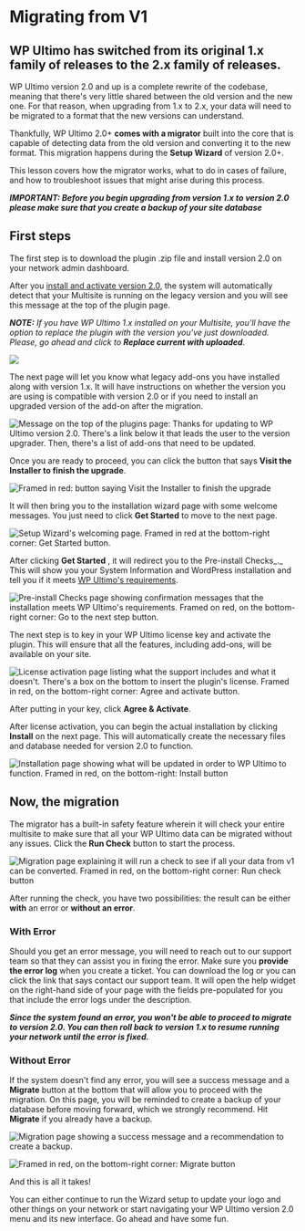 # Migrating from V1

## WP Ultimo has switched from its original 1.x family of releases to the 2.x family of releases.

WP Ultimo version 2.0 and up is a complete rewrite of the codebase, meaning that there's very little shared between the old version and the new one. For that reason, when upgrading from 1.x to 2.x, your data will need to be migrated to a format that the new versions can understand.

Thankfully, WP Ultimo 2.0+ **comes with a migrator** built into the core that is capable of detecting data from the old version and converting it to the new format. This migration happens during the **Setup Wizard** of version 2.0+.

This lesson covers how the migrator works, what to do in cases of failure, and how to troubleshoot issues that might arise during this process.

_**IMPORTANT: Before you begin upgrading from version 1.x to version 2.0 please make sure that you create a backup of your site database**_

## First steps

The first step is to download the plugin .zip file and install version 2.0 on your network admin dashboard.

After you [install and activate version 2.0](1677127281-installing-wp-ultimo.html), the system will automatically detect that your Multisite is running on the legacy version and you will see this message at the top of the plugin page.

_**NOTE:** If you have WP Ultimo 1.x installed on your Multisite, you'll have the option to replace the plugin with the version you've just downloaded. Please, go ahead and click to **Replace current with uploaded**._

![](https://support.delta.nextpress.co/rails/active_storage/blobs/redirect/eyJfcmFpbHMiOnsibWVzc2FnZSI6IkJBaHBBcDRjIiwiZXhwIjpudWxsLCJwdXIiOiJibG9iX2lkIn19--c2aff9b312e5b7ec95c9e2c5355480d4aa7258fd/Migration.png)

The next page will let you know what legacy add-ons you have installed along with version 1.x. It will have instructions on whether the version you are using is compatible with version 2.0 or if you need to install an upgraded version of the add-on after the migration.

![Message on the top of the plugins page: Thanks for updating to WP Ultimo version 2.0. There's a link below it that leads the user to the version upgrader. Then, there's a list of add-ons that need to be updated.](https://wp-ultimo-space.fra1.cdn.digitaloceanspaces.com/hs-file-4E9kAFlcb5.png)

Once you are ready to proceed, you can click the button that says **Visit the Installer to finish the upgrade**.

![Framed in red: button saying Visit the Installer to finish the upgrade](https://wp-ultimo-space.fra1.cdn.digitaloceanspaces.com/hs-file-BnJrjt7Drw.png)

It will then bring you to the installation wizard page with some welcome messages. You just need to click **Get Started** to move to the next page.

![Setup Wizard's welcoming page. Framed in red at the bottom-right corner: Get Started button.](https://wp-ultimo-space.fra1.cdn.digitaloceanspaces.com/hs-file-1dvRbsEnrN.png)

After clicking **Get Started** , it will redirect you to the Pre-install Checks_._ This will show you your System Information and WordPress installation and tell you if it meets [WP Ultimo's requirements](https://help.wpultimo.com/article/323-wp-ultimo-requirements).

![Pre-install Checks page showing confirmation messages that the installation meets WP Ultimo's requirements. Framed on red, on the bottom-right corner: Go to the next step button.](https://wp-ultimo-space.fra1.cdn.digitaloceanspaces.com/hs-file-i0SwDNkaEO.png)

The next step is to key in your WP Ultimo license key and activate the plugin. This will ensure that all the features, including add-ons, will be available on your site.

![License activation page listing what the support includes and what it doesn't. There's a box on the bottom to insert the plugin's license. Framed in red, on the bottom-right corner: Agree and activate button.](https://wp-ultimo-space.fra1.cdn.digitaloceanspaces.com/hs-file-QAwmR9oLQL.png)

After putting in your key, click **Agree & Activate**.

After license activation, you can begin the actual installation by clicking **Install** on the next page. This will automatically create the necessary files and database needed for version 2.0 to function.

![Installation page showing what will be updated in order to WP Ultimo to function. Framed in red, on the bottom-right: Install button](https://wp-ultimo-space.fra1.cdn.digitaloceanspaces.com/hs-file-FCyBH12y4d.png)

## Now, the migration

The migrator has a built-in safety feature wherein it will check your entire multisite to make sure that all your WP Ultimo data can be migrated without any issues. Click the **Run Check** button to start the process.

![Migration page explaining it will run a check to see if all your data from v1 can be converted. Framed in red, on the bottom-right corner: Run check button](https://wp-ultimo-space.fra1.cdn.digitaloceanspaces.com/hs-file-vXLXFLjogz.png)

After running the check, you have two possibilities: the result can be either **with** an error or **without an error**.

### With Error

Should you get an error message, you will need to reach out to our support team so that they can assist you in fixing the error. Make sure you **provide the error log** when you create a ticket. You can download the log or you can click the link that says contact our support team. It will open the help widget on the right-hand side of your page with the fields pre-populated for you that include the error logs under the description.

_**Since the system found an error, you won't be able to proceed to migrate to version 2.0. You can then roll back to version 1.x to resume running your network until the error is fixed.**_

### Without Error

If the system doesn't find any error, you will see a success message and a **Migrate** button at the bottom that will allow you to proceed with the migration. On this page, you will be reminded to create a backup of your database before moving forward, which we strongly recommend. Hit **Migrate** if you already have a backup.

![Migration page showing a success message and a recommendation to create a backup.](https://wp-ultimo-space.fra1.cdn.digitaloceanspaces.com/hs-file-T5ELIgTX5a.png)

![Framed in red, on the bottom-right corner: Migrate button](https://wp-ultimo-space.fra1.cdn.digitaloceanspaces.com/hs-file-Y2AfV93rpf.png)

And this is all it takes!

You can either continue to run the Wizard setup to update your logo and other things on your network or start navigating your WP Ultimo version 2.0 menu and its new interface. Go ahead and have some fun.

